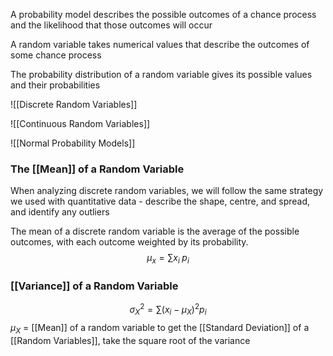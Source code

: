 A probability model describes the possible outcomes of a chance process and the likelihood that those outcomes will occur

A random variable takes numerical values that describe the outcomes of some chance process

The probability distribution of a random variable gives its possible values and their probabilities

![[Discrete Random Variables]]

![[Continuous Random Variables]]

![[Normal Probability Models]]

### The [[Mean]] of a Random Variable
When analyzing discrete random variables, we will follow the same strategy we used with quantitative data - describe the shape, centre, and spread, and identify any outliers

The mean of a discrete random variable is the average of the possible outcomes, with each outcome weighted by its probability.
$$ \mu_x = \sum x_i\;p_i $$
### [[Variance]] of a Random Variable
$$ \sigma_X^2 = \sum(x_i-\mu_X)^2p_i $$
$\mu_X$ = [[Mean]] of a random variable
to get the [[Standard Deviation]] of a [[Random Variables]], take the square root of the variance

